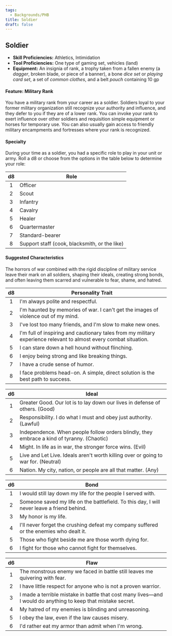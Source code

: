 ```yaml
---
tags:
  - Backgrounds/PHB
title: Soldier
draft: false
---
```


## Soldier

- **Skill Proficiencies:** Athletics, Intimidation
- **Tool Proficiencies:** One type of gaming set, vehicles (land)
- **Equipment:** An insignia of rank, a trophy taken from a fallen enemy (a *dagger*, broken blade, or piece of a banner), a bone *dice set* or *playing card set*, a set of *common clothes*, and a belt *pouch* containing 10 gp

#### Feature: Military Rank

You have a military rank from your career as a soldier. Soldiers loyal to your former military organization still recognize your authority and influence, and they defer to you if they are of a lower rank. You can invoke your rank to exert influence over other soldiers and requisition simple equipment or horses for temporary use. You can also usually gain access to friendly military encampments and fortresses where your rank is recognized.

#### Specialty

During your time as a soldier, you had a specific role to play in your unit or army. Roll a d8 or choose from the options in the table below to determine your role:

|  d8 | Role                                          |
|:---:|-----------------------------------------------|
|  1  | Officer                                       |
|  2  | Scout                                         |
|  3  | Infantry                                      |
|  4  | Cavalry                                       |
|  5  | Healer                                        |
|  6  | Quartermaster                                 |
|  7  | Standard-bearer                               |
|  8  | Support staff (cook, blacksmith, or the like) |

#### Suggested Characteristics

The horrors of war combined with the rigid discipline of military service leave their mark on all soldiers, shaping their ideals, creating strong bonds, and often leaving them scarred and vulnerable to fear, shame, and hatred.

|  d8 | Personality Trait                                                                                                 |
|:---:|-------------------------------------------------------------------------------------------------------------------|
|  1  | I'm always polite and respectful.                                                                                 |
|  2  | I'm haunted by memories of war. I can't get the images of violence out of my mind.                                |
|  3  | I've lost too many friends, and I'm slow to make new ones.                                                        |
|  4  | I'm full of inspiring and cautionary tales from my military experience relevant to almost every combat situation. |
|  5  | I can stare down a hell hound without flinching.                                                                  |
|  6  | I enjoy being strong and like breaking things.                                                                    |
|  7  | I have a crude sense of humor.                                                                                    |
|  8  | I face problems head-on. A simple, direct solution is the best path to success.                                   |

|  d6 | Ideal                                                                                      |
|:---:|--------------------------------------------------------------------------------------------|
|  1  | Greater Good. Our lot is to lay down our lives in defense of others. (Good)                |
|  2  | Responsibility. I do what I must and obey just authority. (Lawful)                         |
|  3  | Independence. When people follow orders blindly, they embrace a kind of tyranny. (Chaotic) |
|  4  | Might. In life as in war, the stronger force wins. (Evil)                                  |
|  5  | Live and Let Live. Ideals aren't worth killing over or going to war for. (Neutral)         |
|  6  | Nation. My city, nation, or people are all that matter. (Any)                              |

|  d6 | Bond                                                                                       |
|:---:|--------------------------------------------------------------------------------------------|
|  1  | I would still lay down my life for the people I served with.                               |
|  2  | Someone saved my life on the battlefield. To this day, I will never leave a friend behind. |
|  3  | My honor is my life.                                                                       |
|  4  | I'll never forget the crushing defeat my company suffered or the enemies who dealt it.     |
|  5  | Those who fight beside me are those worth dying for.                                       |
|  6  | I fight for those who cannot fight for themselves.                                         |

|  d6 | Flaw                                                                                                          |
|:---:|---------------------------------------------------------------------------------------------------------------|
|  1  | The monstrous enemy we faced in battle still leaves me quivering with fear.                                   |
|  2  | I have little respect for anyone who is not a proven warrior.                                                 |
|  3  | I made a terrible mistake in battle that cost many lives—and I would do anything to keep that mistake secret. |
|  4  | My hatred of my enemies is blinding and unreasoning.                                                          |
|  5  | I obey the law, even if the law causes misery.                                                                |
|  6  | I'd rather eat my armor than admit when I'm wrong.                                                            |
